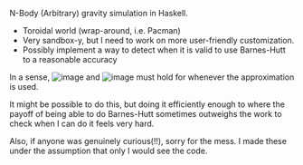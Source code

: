 N-Body (Arbitrary) gravity simulation in Haskell.

* Toroidal world (wrap-around, i.e. Pacman)
* Very sandbox-y, but I need to work on more user-friendly customization.
* Possibly implement a way to detect when it is valid to use Barnes-Hutt to a reasonable accuracy

In a sense, ![image](https://github.com/user-attachments/assets/a31e2f9b-8e86-4ed3-ad80-dcd3a944f688) and ![image](https://github.com/user-attachments/assets/515619fe-89b6-48c6-a3a4-8913c8deae2c) must hold for whenever the approximation is used.

It might be possible to do this, but doing it efficiently enough to where the payoff of being able to do Barnes-Hutt sometimes outweighs the work to check when I can do it feels very hard.

Also, if anyone was genuinely curious(!!), sorry for the mess. I made these under the assumption that only I would see the code.
